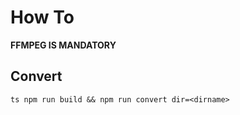 # How To 
**FFMPEG IS MANDATORY**

## Convert 

``ts
npm run build && npm run convert dir=<dirname>
``

